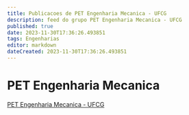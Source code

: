 ```yaml
---
title: Publicacoes de PET Engenharia Mecanica - UFCG
description: feed do grupo PET Engenharia Mecanica - UFCG
published: true
date: 2023-11-30T17:36:26.493851
tags: Engenharias
editor: markdown
dateCreated: 2023-11-30T17:36:26.493851
---
```


# PET Engenharia Mecanica
[PET Engenharia Mecanica - UFCG](/grupo/116PETEngenhariaMecanicaUFCG.md)